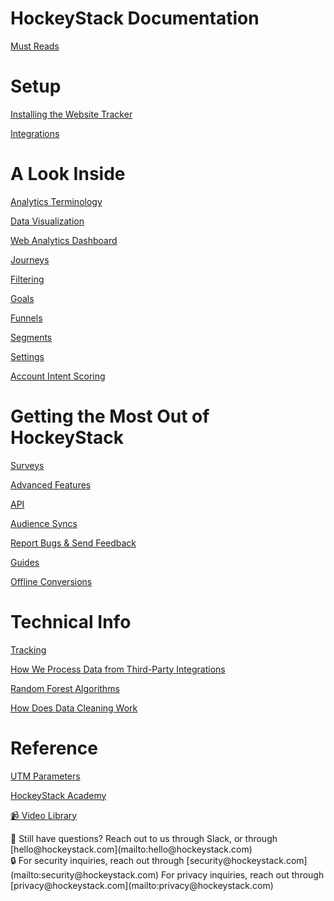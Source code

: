 # HockeyStack Documentation

[Must Reads](HockeyStack-Documentation/Must-Reads.md)

# Setup

[Installing the Website Tracker](HockeyStack-Documentation/Installing-the-Website-Tracker.md)

[Integrations](HockeyStack-Documentation/Integrations.md)

# A Look Inside

[Analytics Terminology](HockeyStack-Documentation/Analytics-Terminology.md)

[Data Visualization](HockeyStack-Documentation/Data-Visualization.md)

[Web Analytics Dashboard](HockeyStack-Documentation/Web-Analytics-Dashboard.md)

[Journeys](HockeyStack-Documentation/Journeys.md)

[Filtering](HockeyStack-Documentation/Filtering.md)

[Goals](HockeyStack-Documentation/Goals.md)

[Funnels](HockeyStack-Documentation/Funnels.md)

[Segments](HockeyStack-Documentation/Segments.md)

[Settings](HockeyStack-Documentation/Settings.md)

[Account Intent Scoring](HockeyStack-Documentation/Account-Intent-Scoring.md)

# Getting the Most Out of HockeyStack

[Surveys](HockeyStack-Documentation/Surveys.md)

[Advanced Features](HockeyStack-Documentation/Advanced-Features.md)

[API](HockeyStack-Documentation/API.md)

[Audience Syncs](HockeyStack-Documentation/Audience-Syncs.md)

[Report Bugs & Send Feedback](HockeyStack-Documentation/Report-Bugs-&-Send-Feedback.md)

[Guides](HockeyStack-Documentation/Guides.md)

[Offline Conversions](HockeyStack-Documentation/Offline-Conversions.md)

# Technical Info

[Tracking](HockeyStack-Documentation/Tracking.md)

[How We Process Data from Third-Party Integrations](HockeyStack-Documentation/How-We-Process-Data-from-Third-Party-Integrations.md)

[Random Forest Algorithms](HockeyStack-Documentation/Random-Forest-Algorithms.md)

[How Does Data Cleaning Work](HockeyStack-Documentation/How-Does-Data-Cleaning-Work.md)

# Reference

[UTM Parameters](HockeyStack-Documentation/UTM-Parameters.md)

[HockeyStack Academy](HockeyStack-Documentation/HockeyStack-Academy.md)

[📹 Video Library ](HockeyStack-Documentation/-Video-Library.md)

<aside>
🤔 Still have questions? Reach out to us through Slack, or through [hello@hockeystack.com](mailto:hello@hockeystack.com)

</aside>

<aside>
🔒 For security inquiries, reach out through [security@hockeystack.com](mailto:security@hockeystack.com)
For privacy inquiries, reach out through [privacy@hockeystack.com](mailto:privacy@hockeystack.com)

</aside>